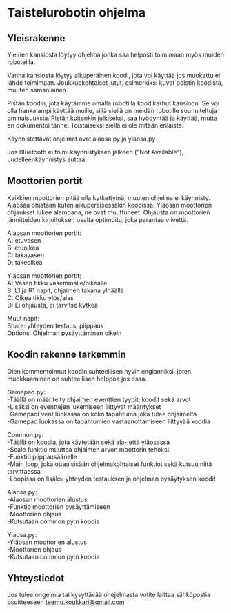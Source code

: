 # Taistelurobotin ohjelma

## Yleisrakenne

Yleinen kansiosta löytyy ohjelma jonka saa helposti toimimaan myös muiden roboteilla. 

Vanha kansiosta löytyy alkuperäinen koodi, jota voi käyttää jos muokattu ei lähde toimimaan. Joukkuekohtaiset jutut, esimerkiksi kuvat poistin koodista, muuten samanlainen.

Pistän koodin, jota käytämme omalla robotilla koodikarhut kansioon. Se voi olla hankalampi käyttää muille, sillä siellä on meidän robotille suunniteltuja ominaisuuksia. Pistän kuitenkin julkiseksi, saa hyödyntää ja käyttää, mutta en dokumentoi tänne. Toistaiseksi siellä ei ole mitään erilaista.

Käynnistettävät ohjelmat ovat alaosa.py ja ylaosa.py

Jos Bluetooth ei toimi käynnistyksen jälkeen ("Not Available"), uudelleenkäynnistys auttaa.

## Moottorien portit

Kaikkien moottorien pitää olla kytkettyinä, muuten ohjelma ei käynnisty. Alaosaa ohjataan kuten alkuperäisessäkin koodissa. Yläosan moottorien ohjaukset lukee alempana, ne ovat muuttuneet. Ohjausta on moottorien jännitteiden kirjoituksen osalta optimoitu, joka parantaa viivettä.

Alaosan moottorien portit:  
A: etuvasen  
B: etuoikea  
C: takavasen  
D: takeoikea  

Yläosan moottorien portit:  
A: Vasen tikku vasemmalle/oikealle  
B: L1 ja R1 napit, ohjaimen takana ylhäällä  
C: Oikea tikku ylös/alas  
D: Ei ohjausta, ei tarvitse kytkeä  

Muut napit:  
Share: yhteyden testaus, piippaus  
Options: Ohjelman pysäyttäminen oikein  

## Koodin rakenne tarkemmin

Olen kommentoinnut koodin suhteellisen hyvin englanniksi, joten muokkaaminen on suhteellisen helppoa jos osaa.

Gamepad.py:  
-Täällä on määritelty ohjaimen eventtien tyypit, koodit sekä arvot  
-Lisäksi on eventtejen lukemiseen liittyvät määritykset  
-GamepadEvent luokassa on koko tapahtuma joka tulee ohjaimelta  
-Gamepad luokassa on tapahtumien vastaanottamiseen liittyvää koodia  

Common.py:  
-Täällä on koodia, jota käytetään sekä ala- että yläosassa  
-Scale funktio muuttaa ohjaimen arvon moottorin tehoksi  
-Funktio piippausäänelle  
-Main loop, joka ottaa sisään ohjelmakohtaiset funktiot sekä kutsuu niitä tarvittaessa  
-Loopissa on lisäksi yhteyden testauksen ja ohjelman pysäytyksen koodit  

Alaosa.py:  
-Alaosan moottorien alustus  
-Funktio moottorien pysäyttämiseen  
-Moottorien ohjaus  
-Kutsutaan common.py:n koodia  

Ylaosa.py:  
-Yläosan moottorien alustus  
-Moottorien ohjaus  
-Kutsutaan common.py:n koodia  

## Yhteystiedot
Jos tulee ongelmia tai kysyttävää ohejelmasta votite laittaa sähköpostia osoitteeseen teemu.koukkari@gmail.com
